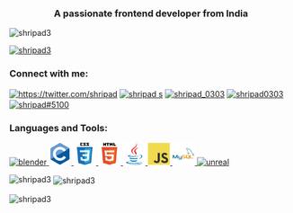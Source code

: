 <h3 align="center">A passionate frontend developer from India</h3>

<p align="left"> <img src="https://komarev.com/ghpvc/?username=shripad3&label=Profile%20views&color=0e75b6&style=flat" alt="shripad3" /> </p>

<p align="left"> <a href="https://github.com/ryo-ma/github-profile-trophy"><img src="https://github-profile-trophy.vercel.app/?username=shripad3" alt="shripad3" /></a> </p>

<h3 align="left">Connect with me:</h3>
<p align="left">
<a href="https://twitter.com/https://twitter.com/shripad" target="blank"><img align="center" src="https://raw.githubusercontent.com/rahuldkjain/github-profile-readme-generator/master/src/images/icons/Social/twitter.svg" alt="https://twitter.com/shripad" height="30" width="40" /></a>
<a href="https://linkedin.com/in/shripad s" target="blank"><img align="center" src="https://raw.githubusercontent.com/rahuldkjain/github-profile-readme-generator/master/src/images/icons/Social/linked-in-alt.svg" alt="shripad s" height="30" width="40" /></a>
<a href="https://instagram.com/shripad_0303" target="blank"><img align="center" src="https://raw.githubusercontent.com/rahuldkjain/github-profile-readme-generator/master/src/images/icons/Social/instagram.svg" alt="shripad_0303" height="30" width="40" /></a>
<a href="https://www.codechef.com/users/shripad0303" target="blank"><img align="center" src="https://cdn.jsdelivr.net/npm/simple-icons@3.1.0/icons/codechef.svg" alt="shripad0303" height="30" width="40" /></a>
<a href="https://discord.gg/shripad#5100" target="blank"><img align="center" src="https://raw.githubusercontent.com/rahuldkjain/github-profile-readme-generator/master/src/images/icons/Social/discord.svg" alt="shripad#5100" height="30" width="40" /></a>
</p>

<h3 align="left">Languages and Tools:</h3>
<p align="left"> <a href="https://www.blender.org/" target="_blank" rel="noreferrer"> <img src="https://download.blender.org/branding/community/blender_community_badge_white.svg" alt="blender" width="40" height="40"/> </a> <a href="https://www.cprogramming.com/" target="_blank" rel="noreferrer"> <img src="https://raw.githubusercontent.com/devicons/devicon/master/icons/c/c-original.svg" alt="c" width="40" height="40"/> </a> <a href="https://www.w3schools.com/css/" target="_blank" rel="noreferrer"> <img src="https://raw.githubusercontent.com/devicons/devicon/master/icons/css3/css3-original-wordmark.svg" alt="css3" width="40" height="40"/> </a> <a href="https://www.w3.org/html/" target="_blank" rel="noreferrer"> <img src="https://raw.githubusercontent.com/devicons/devicon/master/icons/html5/html5-original-wordmark.svg" alt="html5" width="40" height="40"/> </a> <a href="https://www.java.com" target="_blank" rel="noreferrer"> <img src="https://raw.githubusercontent.com/devicons/devicon/master/icons/java/java-original.svg" alt="java" width="40" height="40"/> </a> <a href="https://developer.mozilla.org/en-US/docs/Web/JavaScript" target="_blank" rel="noreferrer"> <img src="https://raw.githubusercontent.com/devicons/devicon/master/icons/javascript/javascript-original.svg" alt="javascript" width="40" height="40"/> </a> <a href="https://www.mysql.com/" target="_blank" rel="noreferrer"> <img src="https://raw.githubusercontent.com/devicons/devicon/master/icons/mysql/mysql-original-wordmark.svg" alt="mysql" width="40" height="40"/> </a> <a href="https://unrealengine.com/" target="_blank" rel="noreferrer"> <img src="https://raw.githubusercontent.com/kenangundogan/fontisto/036b7eca71aab1bef8e6a0518f7329f13ed62f6b/icons/svg/brand/unreal-engine.svg" alt="unreal" width="40" height="40"/> </a> </p>

<p><img align="left" src="https://github-readme-stats.vercel.app/api/top-langs?username=shripad3&show_icons=true&locale=en&layout=compact" alt="shripad3" /></p>

<p>&nbsp;<img align="center" src="https://github-readme-stats.vercel.app/api?username=shripad3&show_icons=true&locale=en" alt="shripad3" /></p>

<p><img align="center" src="https://github-readme-streak-stats.herokuapp.com/?user=shripad3&" alt="shripad3" /></p>
